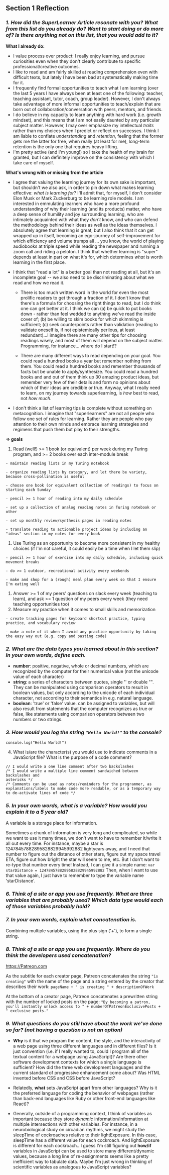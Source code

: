 ## Section 1 Reflection

### *1. How did the SuperLearner Article resonate with you? What from this list do you already do? Want to start doing or do more of? Is there anything not on this list, that you would add to it?*

**What I already do:**
- I value process over product: I really enjoy learning, and pursue curiosities even when they don't clearly contribute to specific professional/creative outcomes.
- I like to read and am fairly skilled at reading comprehension even with difficult texts, but lately I have been bad at systematically making time for it.
- I frequently find formal opportunities to teach what I am learning (over the last 5 years I have always been at least one of the following: teacher, teaching assistant, tutor, coach, group leader). However, I don't always take advantage of more informal opportunities to teach/explain that are born out of collaboration/conversation with peers, mentors, and friends.
- I do believe in my capacity to learn anything with hard work (i.e. growth mindset), and this means that I am not easily daunted by any particular subject matter. However, I may over emphasize my intellectual *traits* rather than my choices when I predict or reflect on successes. I think I am liable to conflate *understanding* and *retention*, feeling that the former gets me the latter for free, when really (at least for me), long-term retention is the only one that requires heavy lifting.
- I'm pretty active (and I'm young!) so I take the health of my brain for granted, but I can definitely improve on the consistency with which I take care of myself.

**What's wrong with or missing from the article**
- I agree that valuing the learning journey for its own sake is important, but shouldn't we also ask, in order to pin down what makes learning effective: *what is learning for*? I'll admit that, for myself, I don't consider Elon Musk or Mark Zuckerburg to be learning role models. I am interested in emmulating learners who have a more profound understanding of why their learning (and its products) matter, who have a deep sense of humility and joy surrounding learning, who are intimately acquainted with what they *don't* know, and who can defend the methodology behind their ideas as well as the ideas themselves. I absolutely agree that learning is great, but I also think that it can get wrapped up in itself, becoming an ego-journey of self-improvement for which efficiency and volume trumps all ... you know, the world of playing audiobooks at triple speed while reading the newspaper and running a zoom call and riding a peloton. I think that whether learning is "super" depends at least in part on what it's for, which determines *what* is worth learning in the first place.
- I think that "read a lot" is a better goal than not reading at all, but it's an incomplete goal -- we also need to be discriminating about what we read and how we read it.

   - There is too much written word in the world for even the most prolific readers to get through a fraction of it. I don't know that there's a formula for choosing the right things to read, but I do think one can get better at it. I think we can (a) be quick to put books down - rather than feel wedded to anything we've read the inside cover of; (b) be willing to skim books for which skimming is sufficient; (c) seek counterpoints rather than validation (reading to validate oneself is, if not epistemically perilous, at least redundant)...I imagine there are many other tips for choosing readings wisely, and most of them will depend on the subject matter. Programming, for instance... where do I start!?

   - There are many different ways to read depending on your goal. You could read a hundred books a year but remember nothing from them. You could read a hundred books and remember thousands of facts but be unable to apply/synthesize. You could read a hundred books and and out of them think up 30 amazing product ideas, but remember very few of their details and form no opinions about which of their ideas are credible or true. Anyway, what I really need to learn, on my journey towards superlearning, is *how* best to read, not *how much*.

 - I don't think a list of learning tips is complete without something on metacognition. I imagine that "superlearners" are not all people who follow one set of rules for learning. Rather they are people who pay attention to their own minds and embrace learning strategies and regimens that push them but play to their strengths.

**=> goals**
  1. Read (well!) >= 1 book (or equivalent) per week during my Turing program, and >= 2 books over each inter-module break

    - maintain reading lists in my Turing notebook

    - organize reading lists by category, and let there be variety, because cross-pollination is useful

    - choose one book (or equivalent collection of readings) to focus on starting each Sunday

    - pencil >= 1 hour of reading into my daily schedule

    - set up a collection of analog reading notes in Turing notebook or other

    - set up monthly review/synthesis pages in reading notes

    - translate reading to actionable project ideas by including an "ideas" section in my notes for every book
  1. Use Turing as an opportunity to become more consistent in my healthy choices (if I'm not careful, it could easily be a time when I let them slip)

    - pencil >= 1 hour of exercise into my daily schedule, including quick movement breaks

    - do >= 1 outdoor, recreational activity every weekends

    - make and shop for a (rough) meal plan every week so that I ensure I'm eating well
  1. Answer >= 1 of my peers' questions on slack every week (teaching to learn), and ask >= 1 question of my peers every week (they need teaching opportunities too)
  1. Measure my practice when it comes to small skills and memorization

    - create tracking pages for keyboard shortcut practice, typing practice, and vocabulary review

    - make a note of it when I avoid any practice opportunity by taking the easy way out (e.g. copy and pasting code)


### *2. What are the data types you learned about in this section? In your own words, define each.*

- **number**: positive, negative, whole or decimal numbers, which are recognized by the computer for their numerical value (not the unicode value of each character)
- **string**: a series of characters between quotes, single '' or double "". They can be manipulated using comparison operators to result in boolean values, but only according to the unicode of each individual character, not according to their semantics in e.g. natural language.
- **boolean**: 'true' or 'false' value. can be assigned to variables, but will also result from statements that the computer recognizes as true or false, like statements using comparison operators between two numbers or two strings.

### *3. How would you log the string `"Hello World!"` to the console?*
```
console.log("Hello World!")
```

4. What is/are the character(s) you would use to indicate comments in a JavaScript file? What is the purpose of a code comment?
```
// I would write a one line comment after two backslashes
/* I would write a multiple line comment sandwiched between backslashes and
asterisks */
/* Comments can be used as notes/reminders for the programmer, as explanations/labels to make code more readable, or as a temporary way to de-activate lines of code */
```

### *5. In your own words, what is a variable? How would you explain it to a 5 year old?*

A variable is a storage place for information.

Sometimes a chunk of information is very long and complicated, so while we want to use it many times, we don't want to have to remember it/write it all out every time. For instance, maybe a star is 12478457882895828829945992882 lightyears away, and I need that number to figure out the distance of other stars, figure out my space travel ETA, figure out how bright the star will seem to me, etc. But I don't want to re-type that number every time! Instead, I can give it a simple name:
`var starDistance = 12478457882895828829945992882`
Then, when I want to use that value again, I just have to remember to type the variable name 'starDistance'.

### *6. Think of a site or app you use frequently. What are three variables that are probably used? Which data type would each of those variables probably hold?*

### *7. In your own words, explain what concatenation is.*

Combining multiple variables, using the plus sign ('+'), to form a single string.

### *8. Think of a site or app you use frequently. Where do you think the developers used concatenation?*

https://Patreon.com

As the subtitle for each creator page, Patreon concatenates the string `"is creating"` with the name of the page and a string entered by the creator that describes their work:
`pageName + " is creating " + descriptionOfWork`

At the bottom of a creator page, Patreon concatenates a prewritten string with the number of locked posts on the page:
`"By becoming a patron, you'll instantly unlock access to " + numberOfPatreonExclusivePosts + " exclusive posts."`


### *9. What questions do you still have about the work we've done so far? (not having a question is not an option)*

- **Why** is it that we program the content, the style, and the interactivity of a web page using three different languages and in different files? Is it just convention (i.e. if I really wanted to, could I program all of the textual content for a webpage using JavaScript)? Are there other software development contexts for which a single language is sufficient? How did the three web development languages and the current standard of progressive enhancement come about? Was HTML invented before CSS and CSS before JavaScript?

- Relatedly, **what** sets JavaScript apart from other languages? Why is it the preferred language for coding the behavior of webpages (rather than back-end languages like Ruby or other front-end languages like React)?

- Generally, outside of a programming context, I think of variables as important because they store *dynamic* information/information at multiple intersections with other variables. For instance, in a neurobiological study on circadian rhythms, we might study the sleepTime of cockroaches relative to their lightExposure. In this case, sleepTime has a different value for each cockroach. And lightExposure is different for each cockroach...I guess I'm still figuring out **how/if** variables in JavaScript can be used to store many different/dynamic values, because a long line of re-assignments seems like a pretty inefficient way to tabulate data. Maybe I'm just wrong in thinking of scientific variables as analogous to JavaScript variables?
